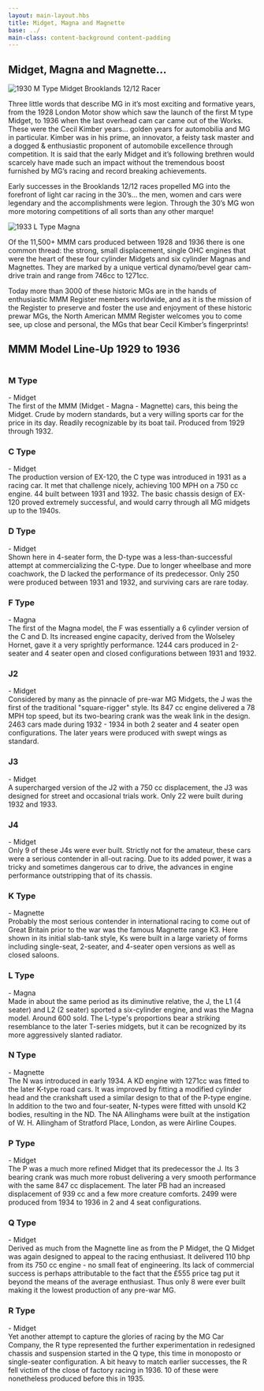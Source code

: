 ```yaml
---
layout: main-layout.hbs
title: Midget, Magna and Magnette
base: ../
main-class: content-background content-padding
---
```

<h2 class="divider">Midget, Magna and Magnette...</h2>

<img class="float-right" src="thumb/2BM2273.jpg" title="1930 M Type Midget Brooklands 12/12 Racer">

Three little words that describe MG in it’s most exciting and formative years, from the 1928 London Motor show which saw the launch of the first M type Midget, to 1936 when the last overhead cam car came out of the Works. These were the Cecil Kimber years... golden years for automobilia and MG in particular. Kimber was in his prime, an innovator, a feisty task master and a dogged & enthusiastic proponent of automobile excellence through competition. It is said that the early Midget and it’s following brethren would scarcely have made such an impact without the tremendous boost furnished by MG’s racing and record breaking achievements.

 Early successes in the Brooklands 12/12 races propelled MG into the forefront of light car racing in the 30’s... the men, women and cars were legendary and the accomplishments were legion. Through the 30’s MG won more motoring competitions of all sorts than any other marque!

<img class="float-left" src="thumb/1933-L2002-1.jpg" title="1933 L Type Magna">

 Of the 11,500+ MMM cars produced between 1928 and 1936 there is one common thread: the strong, small displacement, single OHC engines that were the heart of these four cylinder Midgets and six cylinder Magnas and Magnettes. They are marked by a unique vertical dynamo/bevel gear cam-drive train and range from 746cc to 1271cc.

 Today more than 3000 of these historic MGs are in the hands of enthusiastic MMM Register members worldwide, and as it is the mission of the Register to preserve and foster the use and enjoyment of these historic prewar MGs, the North American MMM Register welcomes you to come see, up close and personal, the MGs that bear Cecil Kimber’s fingerprints!

<h2 class="divider">MMM Model Line-Up 1929 to 1936</h2>

<div id="model-lineup">
    <div class="model">
        <img class="float-left" src="thumb/M.jpg" alt="">
        <div class="label"><h3>M Type</h3>- Midget</div>
        <div class="description">The first of the MMM (Midget - Magna - Magnette) cars, this being the Midget. Crude by modern standards, but a very willing sports car for the price in its day. Readily recognizable by its boat tail. Produced from 1929 through 1932.</div>
    </div> 
    <div class="model">
        <img class="float-left" src="thumb/C.jpg" alt="">
        <div class="label"><h3>C Type</h3> - Midget</div>
        <div class="description">The production version of EX-120, the C type was introduced in 1931 as a racing car. It met that challenge nicely, achieving 100 MPH on a 750 cc engine. 44 built between 1931 and 1932. The basic chassis design of EX-120 proved extremely successful, and would carry through all MG midgets up to the 1940s.</div>
    </div>
    <div class="model">
        <img class="float-left" src="thumb/D.jpg" alt="">
        <div class="label"><h3>D Type</h3> - Midget</div>
        <div class="description">Shown here in 4-seater form, the D-type was a less-than-successful attempt at commercializing the C-type. Due to longer wheelbase and more coachwork, the D lacked the performance of its predecessor. Only 250 were produced between 1931 and 1932, and surviving cars are rare today.</div>
    </div>
    <div class="model">
        <img class="float-left" src="thumb/F.jpg" alt="">
        <div class="label"><h3>F Type</h3> - Magna</div>
        <div class="description">The first of the Magna model, the F was essentially a 6 cylinder version of the C and D. Its increased engine capacity, derived from the Wolseley Hornet, gave it a very sprightly performance. 1244 cars produced in 2-seater and 4 seater open and closed configurations between 1931 and 1932.</div>
    </div>
    <div class="model">
        <img class="float-left" src="thumb/J2.jpg" alt="">
        <div class="label"><h3>J2</h3> - Midget</div>
        <div class="description">Considered by many as the pinnacle of pre-war MG Midgets, the J was the first of the traditional "square-rigger" style. Its 847 cc engine delivered a 78 MPH top speed, but its two-bearing crank was the weak link in the design. 2463 cars made during 1932 - 1934 in both 2 seater and 4 seater open configurations. The later years were produced with swept wings as standard.</div>
    </div>
    <div class="model">
        <img class="float-left" src="thumb/J3.jpg" alt="">
        <div class="label"><h3>J3</h3> - Midget</div>
        <div class="description">A supercharged version of the J2 with a 750 cc displacement, the J3 was designed for street and occasional trials work. Only 22 were built during 1932 and 1933.</div>
    </div>
    <div class="model">
        <img class="float-left" src="thumb/J4.jpg" alt="">
        <div class="label"><h3>J4</h3> - Midget</div>
        <div class="description">Only 9 of these J4s were ever built. Strictly not for the amateur, these cars were a serious contender in all-out racing. Due to its added power, it was a tricky and sometimes dangerous car to drive, the advances in engine performance outstripping that of its chassis.</div>
    </div>
    <div class="model">
        <img class="float-left" src="thumb/K3.jpg" alt="">
        <div class="label"><h3>K Type</h3> - Magnette</div>
        <div class="description">Probably the most serious contender in international racing to come out of Great Britain prior to the war was the famous Magnette range K3. Here shown in its initial slab-tank style, Ks were built in a large variety of forms including single-seat, 2-seater, and 4-seater open versions as well as closed saloons.</div>
    </div>
    <div class="model">
        <img class="float-left" src="thumb/L2.jpg" alt="">
        <div class="label"><h3>L Type</h3> - Magna</div>
        <div class="description">Made in about the same period as its diminutive relative, the J, the L1 (4 seater) and L2 (2 seater) sported a six-cylinder engine, and was the Magna model. Around 600 sold. The L-type's proportions bear a striking resemblance to the later T-series midgets, but it can be recognized by its more aggressively slanted radiator.</div>
    </div>
    <div class="model">
        <img class="float-left" src="thumb/NA.jpg" alt="">
        <div class="label"><h3>N Type</h3> - Magnette</div>
        <div class="description">The N was introduced in early 1934. A KD engine with 1271cc was fitted to the later K-type road cars. It was improved by fitting a modified cylinder head and the crankshaft used a similar design to that of the P-type engine. In addition to the two and four-seater, N-types were fitted with unsold K2 bodies, resulting in the ND. The NA Allinghams were built at the instigation of W. H. Allingham of Stratford Place, London, as were Airline Coupes.</div>
    </div>
    <div class="model">
        <img class="float-left" src="thumb/PB.jpg" alt="">
        <div class="label"><h3>P Type</h3> - Midget</div>
        <div class="description">The P was a much more refined Midget that its predecessor the J. Its 3 bearing crank was much more robust delivering a very smooth performance with the same 847 cc displacement. The later PB had an increased displacement of 939 cc and a few more creature comforts. 2499 were produced from 1934 to 1936 in 2 and 4 seat configurations.</div>
    </div>
    <div class="model">
        <img class="float-left" src="thumb/Q.jpg" alt="">
        <div class="label"><h3>Q Type</h3> - Midget</div>
        <div class="description">Derived as much from the Magnette line as from the P Midget, the Q Midget was again designed to appeal to the racing enthusiast. It delivered 110 bhp from its 750 cc engine - no small feat of engineering. Its lack of commercial success is perhaps attributable to the fact that the £555 price tag put it beyond the means of the average enthusiast. Thus only 8 were ever built making it the lowest production of any pre-war MG.</div>
    </div>
    <div class="model">
        <img class="float-left" src="thumb/R.jpg" alt="">
        <div class="label"><h3>R Type</h3> - Midget</div>
        <div class="description">Yet another attempt to capture the glories of racing by the MG Car Company, the R type represented the further experimentation in redesigned chassis and suspension started in the Q type, this time in monoposto or single-seater configuration. A bit heavy to match earlier successes, the R fell victim of the close of factory racing in 1936. 10 of these were nonetheless produced before this in 1935.</div>
        </div>
</div>
